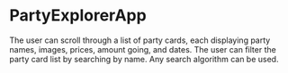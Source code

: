 # PartyExplorerApp
The user can scroll through a list of party cards, each displaying party names, images, prices, amount going, and dates.   The user can filter the party card list by searching by name. Any search algorithm can be used.
